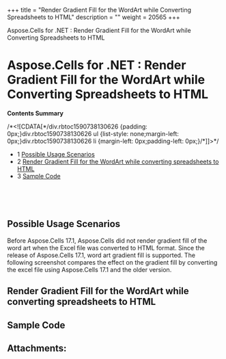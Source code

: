 +++
title = "Render Gradient Fill for the WordArt while Converting Spreadsheets to HTML" 
description = "" 
weight = 20565 
+++

Aspose.Cells for .NET : Render Gradient Fill for the WordArt while Converting Spreadsheets to HTML  

# Aspose.Cells for .NET : Render Gradient Fill for the WordArt while Converting Spreadsheets to HTML


**Contents Summary**

/\*<!\[CDATA\[\*/div.rbtoc1590738130626 {padding: 0px;}div.rbtoc1590738130626 ul {list-style: none;margin-left: 0px;}div.rbtoc1590738130626 li {margin-left: 0px;padding-left: 0px;}/\*\]\]>\*/

*   1 [Possible Usage Scenarios](#RenderGradientFillfortheWordArtwhileConvertingSpreadsheetstoHTML-PossibleUsageScenarios)
*   2 [Render Gradient Fill for the WordArt while converting spreadsheets to HTML](#RenderGradientFillfortheWordArtwhileConvertingSpreadsheetstoHTML-RenderGradientFillfortheWordArtwhileconvertingspreadsheetstoHTML)
*   3 [Sample Code](#RenderGradientFillfortheWordArtwhileConvertingSpreadsheetstoHTML-SampleCode)

 

 

## Possible Usage Scenarios

Before Aspose.Cells 17.1, Aspose.Cells did not render gradient fill of the word art when the Excel file was converted to HTML format. Since the release of Aspose.Cells 17.1, word art gradient fill is supported. The following screenshot compares the effect on the gradient fill by converting the excel file using Aspose.Cells 17.1 and the older version.


## Render Gradient Fill for the WordArt while converting spreadsheets to HTML


## Sample Code

## Attachments:


